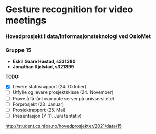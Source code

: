 # Gesture recognition for video meetings
### Hovedprosjekt i data/informasjonsteknologi ved OsloMet
### Gruppe 15
- **Eskil Gaare Høstad, s331380**
- **Jonathan Kjølstad, s321399**

**TODO:**
- [x] Levere statusrapport (24. Oktober)
- [ ] Utfylle og levere prosjektskisse (24. November)
- [ ] Prøve å få lånt compute server på univsersitetet
- [ ] Forprosjekt (23. Januar)
- [ ] Prosjektrapport (25. Mai)
- [ ] Presentasjon (7-11. Juni tentativ)

http://student.cs.hioa.no/hovedprosjekter/2021/data/15
